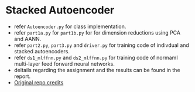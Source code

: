 # Stacked Autoencoder
- refer `Autoencoder.py` for class implementation.
- refer `part1a.py` for `part1b.py` for for dimension reductions using PCA and AANN.
- refer `part2.py`, `part3.py` and `driver.py` for training code of indivdual and stacked autoencoders.
- refer `ds1_mlffnn.py` and `ds2_mlffnn.py` for training code of normaml multi-layer feed forward neural networks.
- deltails regarding the assignment and the results can be found in the report. 
- [Original repo credits](https://github.com/kediaharshit)
